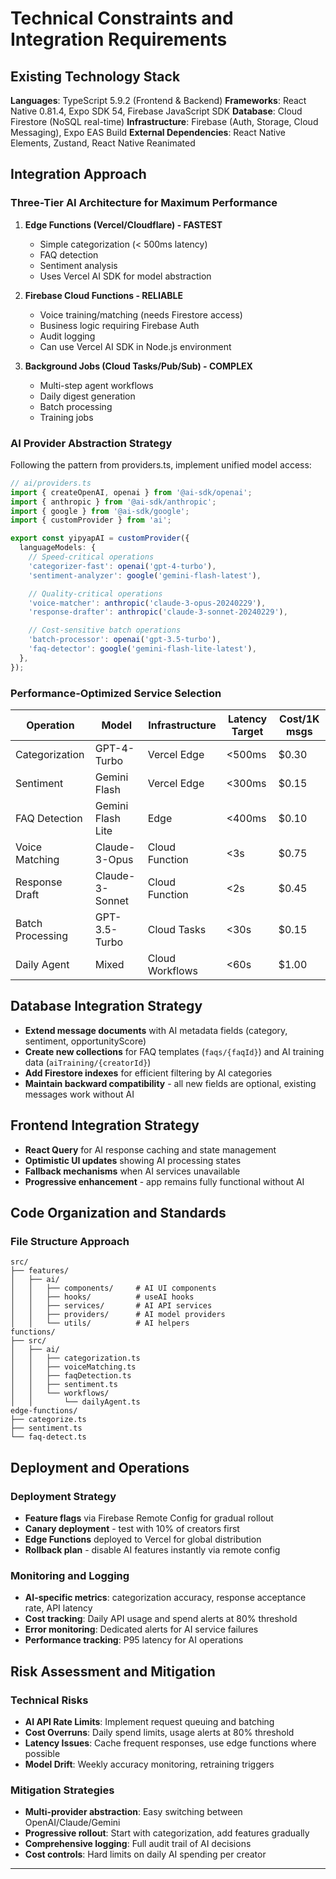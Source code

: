 # Technical Constraints and Integration Requirements

## Existing Technology Stack

**Languages**: TypeScript 5.9.2 (Frontend & Backend)
**Frameworks**: React Native 0.81.4, Expo SDK 54, Firebase JavaScript SDK
**Database**: Cloud Firestore (NoSQL real-time)
**Infrastructure**: Firebase (Auth, Storage, Cloud Messaging), Expo EAS Build
**External Dependencies**: React Native Elements, Zustand, React Native Reanimated

## Integration Approach

### Three-Tier AI Architecture for Maximum Performance

1. **Edge Functions (Vercel/Cloudflare) - FASTEST**
   - Simple categorization (< 500ms latency)
   - FAQ detection
   - Sentiment analysis
   - Uses Vercel AI SDK for model abstraction

2. **Firebase Cloud Functions - RELIABLE**
   - Voice training/matching (needs Firestore access)
   - Business logic requiring Firebase Auth
   - Audit logging
   - Can use Vercel AI SDK in Node.js environment

3. **Background Jobs (Cloud Tasks/Pub/Sub) - COMPLEX**
   - Multi-step agent workflows
   - Daily digest generation
   - Batch processing
   - Training jobs

### AI Provider Abstraction Strategy

Following the pattern from providers.ts, implement unified model access:

```typescript
// ai/providers.ts
import { createOpenAI, openai } from '@ai-sdk/openai';
import { anthropic } from '@ai-sdk/anthropic';
import { google } from '@ai-sdk/google';
import { customProvider } from 'ai';

export const yipyapAI = customProvider({
  languageModels: {
    // Speed-critical operations
    'categorizer-fast': openai('gpt-4-turbo'),
    'sentiment-analyzer': google('gemini-flash-latest'),

    // Quality-critical operations
    'voice-matcher': anthropic('claude-3-opus-20240229'),
    'response-drafter': anthropic('claude-3-sonnet-20240229'),

    // Cost-sensitive batch operations
    'batch-processor': openai('gpt-3.5-turbo'),
    'faq-detector': google('gemini-flash-lite-latest'),
  },
});
```

### Performance-Optimized Service Selection

| Operation        | Model             | Infrastructure  | Latency Target | Cost/1K msgs |
| ---------------- | ----------------- | --------------- | -------------- | ------------ |
| Categorization   | GPT-4-Turbo       | Vercel Edge     | <500ms         | $0.30        |
| Sentiment        | Gemini Flash      | Vercel Edge     | <300ms         | $0.15        |
| FAQ Detection    | Gemini Flash Lite | Edge            | <400ms         | $0.10        |
| Voice Matching   | Claude-3-Opus     | Cloud Function  | <3s            | $0.75        |
| Response Draft   | Claude-3-Sonnet   | Cloud Function  | <2s            | $0.45        |
| Batch Processing | GPT-3.5-Turbo     | Cloud Tasks     | <30s           | $0.15        |
| Daily Agent      | Mixed             | Cloud Workflows | <60s           | $1.00        |

## Database Integration Strategy

- **Extend message documents** with AI metadata fields (category, sentiment, opportunityScore)
- **Create new collections** for FAQ templates (`faqs/{faqId}`) and AI training data (`aiTraining/{creatorId}`)
- **Add Firestore indexes** for efficient filtering by AI categories
- **Maintain backward compatibility** - all new fields are optional, existing messages work without AI

## Frontend Integration Strategy

- **React Query** for AI response caching and state management
- **Optimistic UI updates** showing AI processing states
- **Fallback mechanisms** when AI services unavailable
- **Progressive enhancement** - app remains fully functional without AI

## Code Organization and Standards

### File Structure Approach

```
src/
├── features/
│   ├── ai/
│   │   ├── components/     # AI UI components
│   │   ├── hooks/          # useAI hooks
│   │   ├── services/       # AI API services
│   │   ├── providers/      # AI model providers
│   │   └── utils/          # AI helpers
functions/
├── src/
│   ├── ai/
│   │   ├── categorization.ts
│   │   ├── voiceMatching.ts
│   │   ├── faqDetection.ts
│   │   ├── sentiment.ts
│   │   └── workflows/
│   │       └── dailyAgent.ts
edge-functions/
├── categorize.ts
├── sentiment.ts
└── faq-detect.ts
```

## Deployment and Operations

### Deployment Strategy

- **Feature flags** via Firebase Remote Config for gradual rollout
- **Canary deployment** - test with 10% of creators first
- **Edge Functions** deployed to Vercel for global distribution
- **Rollback plan** - disable AI features instantly via remote config

### Monitoring and Logging

- **AI-specific metrics**: categorization accuracy, response acceptance rate, API latency
- **Cost tracking**: Daily API usage and spend alerts at 80% threshold
- **Error monitoring**: Dedicated alerts for AI service failures
- **Performance tracking**: P95 latency for AI operations

## Risk Assessment and Mitigation

### Technical Risks

- **AI API Rate Limits**: Implement request queuing and batching
- **Cost Overruns**: Daily spend limits, usage alerts at 80% threshold
- **Latency Issues**: Cache frequent responses, use edge functions where possible
- **Model Drift**: Weekly accuracy monitoring, retraining triggers

### Mitigation Strategies

- **Multi-provider abstraction**: Easy switching between OpenAI/Claude/Gemini
- **Progressive rollout**: Start with categorization, add features gradually
- **Comprehensive logging**: Full audit trail of AI decisions
- **Cost controls**: Hard limits on daily AI spending per creator

---
